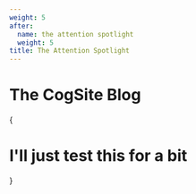 ```yaml
---
weight: 5
after:
  name: the attention spotlight
  weight: 5
title: The Attention Spotlight
---
```


# The CogSite Blog

{
  <h1>I'll just test this for a bit</h1>

}
